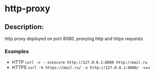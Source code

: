 # http-proxy

## Description:

http proxy deployed on port 8080, proxying http and https requests

### Examples

* HTTP `curl -x --insecure http://127.0.0.1:8080 http://mail.ru`
* HTTPS `curl -k https://mail.ru/ -x http://127.0.0.1:8080/ -vvv`